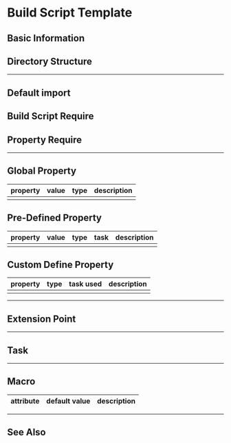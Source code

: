Build Script Template
=====================

Basic Information
-----------------

Directory Structure
-------------------

-------------------------------------------------------------------------------

Default import
-------------

Build Script Require
--------------------

Property Require
----------------

-------------------------------------------------------------------------------

Global Property
---------------

property            | value                         | type      | description
--------            | -----                         | ----      | -----------
                    |                               |           |

Pre-Defined Property
--------------------

property            | value                         | type      | task  | description
--------            | -----                         | ----      | ----  | -----------
                    |                               |           |       |

Custom Define Property
----------------------

property                | type      | task used     | description
--------                | ----      | ---------     | -----------
                        |           |               |

-------------------------------------------------------------------------------

Extension Point
---------------

-------------------------------------------------------------------------------

Task
----

-------------------------------------------------------------------------------

Macro
-----

attribute   | default value     | description
---------   | -------------     | -----------

-------------------------------------------------------------------------------

See Also
--------

